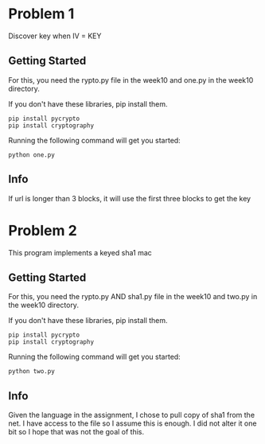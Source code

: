 # Problem 1

Discover key when IV = KEY

## Getting Started

For this, you need the rypto.py file in the week10 and one.py in the week10 directory.


If you don't have these libraries, pip install them.

    pip install pycrypto
    pip install cryptography

Running the following command will get you started:

    python one.py



## Info

If url is longer than 3 blocks, it will use the first three blocks to get the key


# Problem 2

This program implements a keyed sha1 mac

## Getting Started

For this, you need the rypto.py AND sha1.py file in the week10 and two.py in the week10 directory.


If you don't have these libraries, pip install them.

    pip install pycrypto
    pip install cryptography

Running the following command will get you started:

    python two.py



## Info
Given the language in the assignment, I chose to pull copy of sha1 from the net. I have access to the file so I assume this is enough.
I did not alter it one bit so I hope that was not the goal of this.

